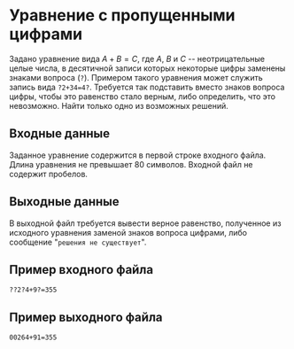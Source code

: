 # Уравнение с пропущенными цифрами

Задано уравнение вида $A + B = C$, где $A$, $B$ и $C$ -- неотрицательные целые числа, в десятичной записи которых некоторые цифры заменены знаками вопроса (`?`).  Примером такого уравнения может служить запись вида `?2+34=4?`.  Требуется так подставить вместо знаков вопроса цифры, чтобы это равенство стало верным, либо определить, что это невозможно.  Найти только одно из возможных решений.

## Входные данные

Заданное уравнение содержится в первой строке входного файла.  Длина уравнения не превышает 80 символов.  Входной файл не содержит пробелов.

## Выходные данные

В выходной файл требуется вывести верное равенство, полученное из исходного уравнения заменой знаков вопроса цифрами, либо сообщение "`решения не существует`".

## Пример входного файла

```
??2?4+9?=355
```

## Пример выходного файла

```
00264+91=355
```
